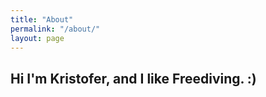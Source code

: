 ```yaml
---
title: "About"
permalink: "/about/"
layout: page
---
```


## Hi I'm Kristofer, and I like Freediving. :)